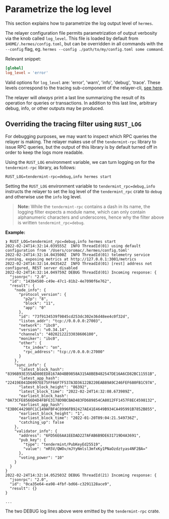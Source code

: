 # Parametrize the log level

This section explains how to parametrize the log output level of `hermes`.


The relayer configuration file permits parametrization of output verbosity via the knob called `log_level`.
This file is loaded by default from `$HOME/.hermes/config.toml`, but can be overridden in all commands
with the `--config` flag, eg. `hermes --config ./path/to/my/config.toml some command`.

Relevant snippet:

```toml
[global]
log_level = 'error'
```

Valid options for `log_level` are: 'error', 'warn', 'info', 'debug', 'trace'.
These levels correspond to the tracing sub-component of the relayer-cli,
[see here](https://docs.rs/tracing-core/0.1.17/tracing_core/struct.Level.html).

The relayer will _always_ print a last line summarizing the result of its
operation for queries or transactions. In addition to this last line,
arbitrary debug, info, or other outputs may be produced.


## Overriding the tracing filter using `RUST_LOG`

For debugging purposes, we may want to inspect which RPC queries the relayer is making.
The relayer makes use of the `tendermint-rpc` library to issue RPC queries, but
the output of this library is by default turned off in order to keep the logs more
readable.

Using the `RUST_LOG` environment variable, we can turn logging on for the
`tendermint-rpc` library, as follows:

```
RUST_LOG=tendermint-rpc=debug,info hermes start
```

Setting the `RUST_LOG` environment variable to `tendermint_rpc=debug,info` instructs
the relayer to set the log level of the `tendermint_rpc` crate to `debug` and otherwise
use the `info` log level.

> **Note:** While the `tendermint-rpc` contains a dash in its name, the logging filter
> expects a module name, which can only contain alphanumeric characters and underscores,
> hence why the filter above is written `tendermint_rpc=debug`.

**Example:**

```
❯ RUST_LOG=tendermint_rpc=debug,info hermes start
2022-02-24T14:32:14.039555Z  INFO ThreadId(01) using default configuration from '/Users/coromac/.hermes/config.toml'
2022-02-24T14:32:14.043500Z  INFO ThreadId(01) telemetry service running, exposing metrics at http://127.0.0.1:3001/metrics
2022-02-24T14:32:14.043542Z  INFO ThreadId(01) [rest] address not configured, REST server disabled
2022-02-24T14:32:14.049759Z DEBUG ThreadId(01) Incoming response: {
  "jsonrpc": "2.0",
  "id": "143b4580-c49e-47c1-81b2-4e7090f6e762",
  "result": {
    "node_info": {
      "protocol_version": {
        "p2p": "8",
        "block": "11",
        "app": "0"
      },
      "id": "73f9134539f9845cd253dc302e36d48ee4c0f32d",
      "listen_addr": "tcp://0.0.0.0:27003",
      "network": "ibc0",
      "version": "v0.34.14",
      "channels": "40202122233038606100",
      "moniker": "ibc0",
      "other": {
        "tx_index": "on",
        "rpc_address": "tcp://0.0.0.0:27000"
      }
    },
    "sync_info": {
      "latest_block_hash": "8396B93E355AD80EED8167A04BB9858A315A8BEB482547DE16A6CD82BC11551B",
      "latest_app_hash": "22419E041D6997EE75FF66F7F537A3D36122B220EAB89A9C246FEF680FB1C97A",
      "latest_block_height": "86392",
      "latest_block_time": "2022-02-24T14:32:08.673989Z",
      "earliest_block_hash": "0A73CFE8566D4D4FBFE3178D9BCBAD483FD689854CA8012FF1457F8EC4598132",
      "earliest_app_hash": "E3B0C44298FC1C149AFBF4C8996FB92427AE41E4649B934CA495991B7852B855",
      "earliest_block_height": "1",
      "earliest_block_time": "2022-01-20T09:04:21.549736Z",
      "catching_up": false
    },
    "validator_info": {
      "address": "6FD56E6AA1EEDAD227AFAB6B9DE631719D4A3691",
      "pub_key": {
        "type": "tendermint/PubKeyEd25519",
        "value": "mR5V/QWOv/mJYyNmlsl3mfxKy1PNaOzdztyas4NF2BA="
      },
      "voting_power": "10"
    }
  }
}
2022-02-24T14:32:14.052503Z DEBUG ThreadId(21) Incoming response: {
  "jsonrpc": "2.0",
  "id": "0ca35e64-ea98-4fbf-bd66-c3291128ace9",
  "result": {}
}

...
```

The two DEBUG log lines above were emitted by the `tendermint-rpc` crate.

